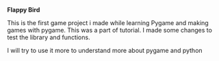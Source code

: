 **Flappy Bird**

This is the first game project i made while learning Pygame and making games with pygame. This was a part of tutorial.
I made some changes to test the library and functions. 

I will try to use it more to understand more about pygame and python

